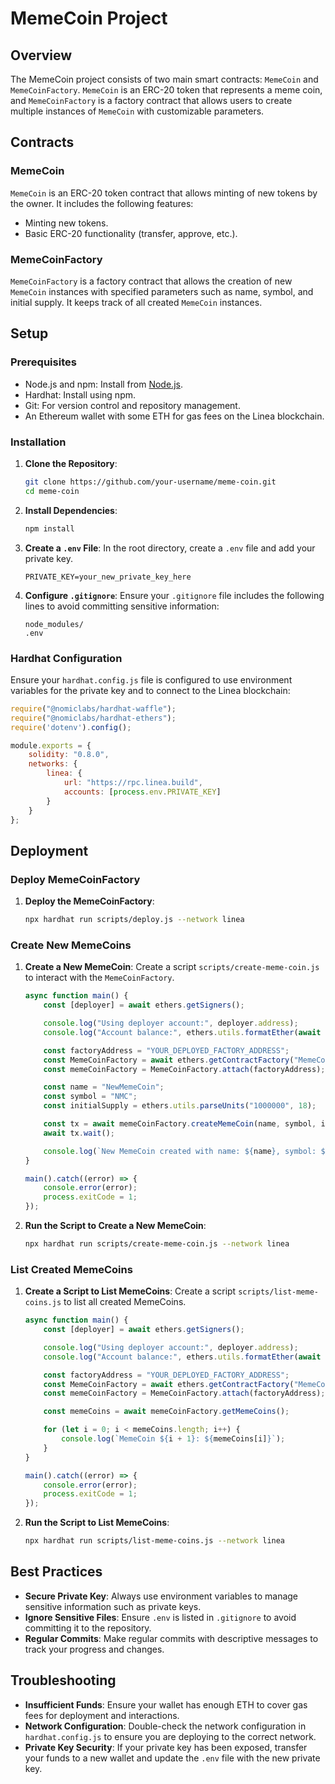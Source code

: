 # MemeCoin Project

## Overview

The MemeCoin project consists of two main smart contracts: `MemeCoin` and `MemeCoinFactory`. `MemeCoin` is an ERC-20 token that represents a meme coin, and `MemeCoinFactory` is a factory contract that allows users to create multiple instances of `MemeCoin` with customizable parameters.

## Contracts

### MemeCoin

`MemeCoin` is an ERC-20 token contract that allows minting of new tokens by the owner. It includes the following features:

- Minting new tokens.
- Basic ERC-20 functionality (transfer, approve, etc.).

### MemeCoinFactory

`MemeCoinFactory` is a factory contract that allows the creation of new `MemeCoin` instances with specified parameters such as name, symbol, and initial supply. It keeps track of all created `MemeCoin` instances.

## Setup

### Prerequisites

- Node.js and npm: Install from [Node.js](https://nodejs.org/).
- Hardhat: Install using npm.
- Git: For version control and repository management.
- An Ethereum wallet with some ETH for gas fees on the Linea blockchain.

### Installation

1. **Clone the Repository**:
   ```bash
   git clone https://github.com/your-username/meme-coin.git
   cd meme-coin
   ```

2. **Install Dependencies**:
   ```bash
   npm install
   ```

3. **Create a `.env` File**:
   In the root directory, create a `.env` file and add your private key.
   ```plaintext
   PRIVATE_KEY=your_new_private_key_here
   ```

4. **Configure `.gitignore`**:
   Ensure your `.gitignore` file includes the following lines to avoid committing sensitive information:
   ```plaintext
   node_modules/
   .env
   ```

### Hardhat Configuration

Ensure your `hardhat.config.js` file is configured to use environment variables for the private key and to connect to the Linea blockchain:
```javascript
require("@nomiclabs/hardhat-waffle");
require("@nomiclabs/hardhat-ethers");
require('dotenv').config();

module.exports = {
    solidity: "0.8.0",
    networks: {
        linea: {
            url: "https://rpc.linea.build",
            accounts: [process.env.PRIVATE_KEY]
        }
    }
};
```

## Deployment

### Deploy MemeCoinFactory

1. **Deploy the MemeCoinFactory**:
   ```bash
   npx hardhat run scripts/deploy.js --network linea
   ```

### Create New MemeCoins

1. **Create a New MemeCoin**:
   Create a script `scripts/create-meme-coin.js` to interact with the `MemeCoinFactory`.

   ```javascript
   async function main() {
       const [deployer] = await ethers.getSigners();

       console.log("Using deployer account:", deployer.address);
       console.log("Account balance:", ethers.utils.formatEther(await deployer.getBalance()), "ETH");

       const factoryAddress = "YOUR_DEPLOYED_FACTORY_ADDRESS";
       const MemeCoinFactory = await ethers.getContractFactory("MemeCoinFactory");
       const memeCoinFactory = MemeCoinFactory.attach(factoryAddress);

       const name = "NewMemeCoin";
       const symbol = "NMC";
       const initialSupply = ethers.utils.parseUnits("1000000", 18);

       const tx = await memeCoinFactory.createMemeCoin(name, symbol, initialSupply);
       await tx.wait();

       console.log(`New MemeCoin created with name: ${name}, symbol: ${symbol}, and initial supply: ${initialSupply.toString()}`);
   }

   main().catch((error) => {
       console.error(error);
       process.exitCode = 1;
   });
   ```

2. **Run the Script to Create a New MemeCoin**:
   ```bash
   npx hardhat run scripts/create-meme-coin.js --network linea
   ```

### List Created MemeCoins

1. **Create a Script to List MemeCoins**:
   Create a script `scripts/list-meme-coins.js` to list all created MemeCoins.

   ```javascript
   async function main() {
       const [deployer] = await ethers.getSigners();

       console.log("Using deployer account:", deployer.address);
       console.log("Account balance:", ethers.utils.formatEther(await deployer.getBalance()), "ETH");

       const factoryAddress = "YOUR_DEPLOYED_FACTORY_ADDRESS";
       const MemeCoinFactory = await ethers.getContractFactory("MemeCoinFactory");
       const memeCoinFactory = MemeCoinFactory.attach(factoryAddress);

       const memeCoins = await memeCoinFactory.getMemeCoins();

       for (let i = 0; i < memeCoins.length; i++) {
           console.log(`MemeCoin ${i + 1}: ${memeCoins[i]}`);
       }
   }

   main().catch((error) => {
       console.error(error);
       process.exitCode = 1;
   });
   ```

2. **Run the Script to List MemeCoins**:
   ```bash
   npx hardhat run scripts/list-meme-coins.js --network linea
   ```

## Best Practices

- **Secure Private Key**: Always use environment variables to manage sensitive information such as private keys.
- **Ignore Sensitive Files**: Ensure `.env` is listed in `.gitignore` to avoid committing it to the repository.
- **Regular Commits**: Make regular commits with descriptive messages to track your progress and changes.

## Troubleshooting

- **Insufficient Funds**: Ensure your wallet has enough ETH to cover gas fees for deployment and interactions.
- **Network Configuration**: Double-check the network configuration in `hardhat.config.js` to ensure you are deploying to the correct network.
- **Private Key Security**: If your private key has been exposed, transfer your funds to a new wallet and update the `.env` file with the new private key.

